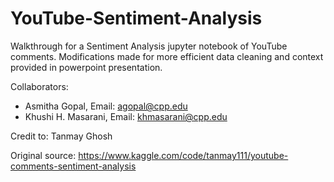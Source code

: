 # YouTube-Sentiment-Analysis
Walkthrough for a Sentiment Analysis jupyter notebook of YouTube comments. 
Modifications made for more efficient data cleaning and context provided in powerpoint presentation.

Collaborators:
- Asmitha Gopal, Email: agopal@cpp.edu
- Khushi H. Masarani, Email: khmasarani@cpp.edu

Credit to: Tanmay Ghosh

Original source: https://www.kaggle.com/code/tanmay111/youtube-comments-sentiment-analysis
